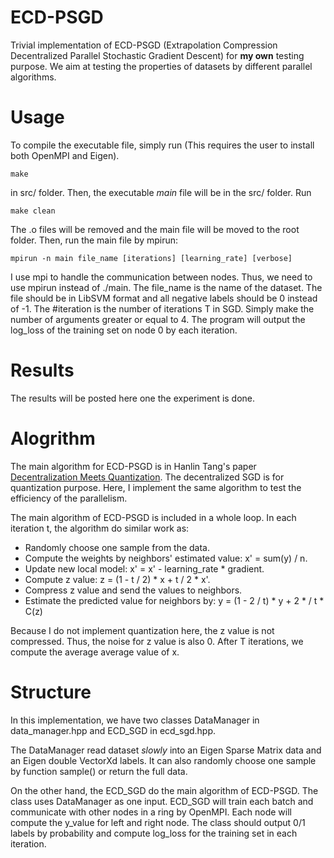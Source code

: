 # ECD-PSGD
Trivial implementation of ECD-PSGD (Extrapolation Compression Decentralized
Parallel Stochastic Gradient Descent) for **my own** testing purpose. 
We aim at testing the properties of datasets by different parallel
algorithms.

# Usage

To compile the executable file, simply run (This requires the user to
install both OpenMPI and Eigen).

```
make
```

in src/ folder. Then, the executable *main* file will be in the src/ folder.
Run

```
make clean
```

The .o files will be removed and the main file will be moved to the root
folder. Then, run the main file by mpirun:

```
mpirun -n main file_name [iterations] [learning_rate] [verbose]
```
I use mpi to handle the communication between nodes. Thus, we need to use
mpirun instead of ./main. The file\_name is the name of the dataset. The
file should be in LibSVM format and all negative labels should be 0 instead
of -1. The #iteration is the number of iterations T in SGD. Simply make
the number of arguments greater or equal to 4. The program will output the
log\_loss of the training set on node 0 by each iteration.

# Results

The results will be posted here one the experiment is done.

# Alogrithm
The main algorithm for ECD-PSGD is in Hanlin Tang's paper
[Decentralization Meets Quantization](https://arxiv.org/abs/1803.06443v2).
The decentralized SGD is for quantization purpose. Here, I implement the 
same algorithm to test the efficiency of the parallelism. 

The main algorithm of ECD-PSGD is included in a whole loop. In each
iteration t, the algorithm do similar work as:

* Randomly choose one sample from the data.
* Compute the weights by neighbors' estimated value: x' = sum(y) / n.
* Update new local model: x' = x' - learning\_rate * gradient.
* Compute z value: z = (1 - t / 2) * x + t / 2 * x'.
* Compress z value and send the values to neighbors.
* Estimate the predicted value for neighbors by: y = (1 - 2 / t) * y + 2 *
/ t * C(z)

Because I do not implement quantization here, the z value is not compressed.
Thus, the noise for z value is also 0. After T iterations, we compute the
average average value of x.

# Structure

In this implementation, we have two classes DataManager in data\_manager.hpp
and ECD\_SGD in ecd\_sgd.hpp.

The DataManager read dataset *slowly* into an Eigen Sparse Matrix data and
an Eigen double VectorXd labels. It can also randomly choose one sample by
function sample() or return the full data.

On the other hand, the ECD\_SGD do the main algorithm of ECD-PSGD. The class
uses DataManager as one input. ECD\_SGD will train each batch and communicate
with other nodes in a ring by OpenMPI. Each node will compute the y\_value
for left and right node. The class should output 0/1 labels by probability
and compute log\_loss for the training set in each iteration.
